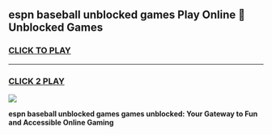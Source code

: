 
## espn baseball unblocked games Play Online 👋 Unblocked Games
<h3>
<a href="https://premium.freeplayer.one?title=espn_baseball_unblocked_games&ref=19F">CLICK TO PLAY</a></h3>
<hr>

<h3>
<a href="https://premium.freeplayer.one?title=espn_baseball_unblocked_games&ref=19F">CLICK 2 PLAY</a>
  
</h3>

<a href="https://premium.freeplayer.one?title=espn_baseball_unblocked_games&ref=19F"><img src="https://clearcache.store/games.png"></a>


**espn baseball unblocked games games unblocked: Your Gateway to Fun and Accessible Online Gaming**
